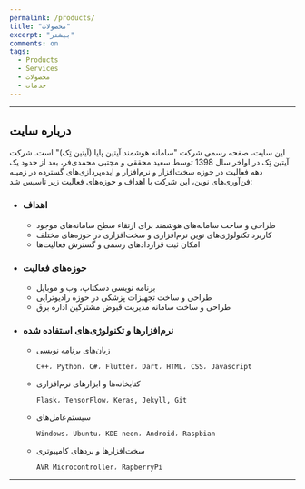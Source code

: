 ```yaml
---
permalink: /products/
title: "محصولات"
excerpt: "بیشتر"
comments: on
tags:
  - Products
  - Services
  - محصولات
  - خدمات
---
```


-------------------------------------
## درباره سایت

این سایت، صفحه رسمی شرکت "سامانه هوشمند آیتین پایا (آیتین تِک)" است.
 شرکت آیتین تِک در اواخر سال 1398 توسط سعید محققی و مجتبی محمدی‌فر، بعد از حدود یک دهه فعالیت در حوزه سخت‌افزار و نرم‌افزار و ایده‌پردازی‌های گسترده در زمینه فن‌آوری‌های نوین، این شرکت با اهداف و حوزه‌های فعالیت زیر تاسیس شد:

- ### اهداف
  - طراحی و ساخت سامانه‌های هوشمند برای ارتقاء سطح سامانه‌های موجود
  - کاربرد تکنولوژی‌های نوین نرم‌افزاری و سخت‌افزاری در حوزه‌های مختلف
  - امکان ثبت قراردادهای رسمی و گسترش فعالیت‌ها

- ### حوزه‌های فعالیت
  - برنامه نویسی دسکتاپ، وب و موبایل
  - طراحی و ساخت تجهیزات پزشکی در حوزه رادیوتراپی
  - طراحی و ساخت سامانه مدیریت قبوض مشترکین اداره برق

- ### نرم‌افزارها و تکنولوژی‌های استفاده شده
  - زبان‌های برنامه نویسی

    ```C++، Python، C#، Flutter، Dart، HTML، CSS، Javascript```

  - کتابخانه‌ها و ابزارهای نرم‌افزاری

    ```Flask، TensorFlow، Keras, Jekyll, Git```

  - سیستم‌عامل‌های

    ```Windows، Ubuntu، KDE neon، Android، Raspbian```

  - سخت‌افزارها و بردهای کامپیوتری

    ```AVR Microcontroller، RapberryPi```

-------------------------------------
